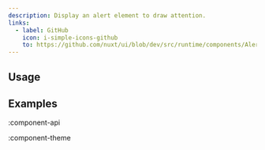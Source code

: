 ```yaml
---
description: Display an alert element to draw attention.
links:
  - label: GitHub
    icon: i-simple-icons-github
    to: https://github.com/nuxt/ui/blob/dev/src/runtime/components/Alert.vue
---
```

## Usage

## Examples

:component-api

:component-theme
